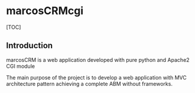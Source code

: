 # marcosCRMcgi

[TOC]

## Introduction

marcosCRM is a web application developed with pure python and Apache2 CGI module

The main purpose of the project is to develop a web application with MVC architecture pattern achieving a complete ABM without frameworks.

